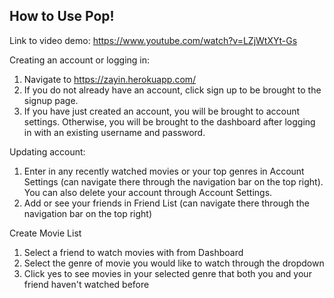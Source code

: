 
## How to Use Pop! ##

Link to video demo: https://www.youtube.com/watch?v=LZjWtXYt-Gs

Creating an account or logging in:
1. Navigate to https://zayin.herokuapp.com/
2. If you do not already have an account, click sign up to be brought to the signup page.
3. If you have just created an account, you will be brought to account settings. Otherwise, you will be brought to the dashboard after logging in with an existing username and password.

Updating account:
1. Enter in any recently watched movies or your top genres in Account Settings (can navigate there through the navigation bar on the top right). You can also delete your account through Account Settings.
2. Add or see your friends in Friend List (can navigate there through the navigation bar on the top right)

Create Movie List
1. Select a friend to watch movies with from Dashboard
2. Select the genre of movie you would like to watch through the dropdown
3. Click yes to see movies in your selected genre that both you and your friend haven't watched before
